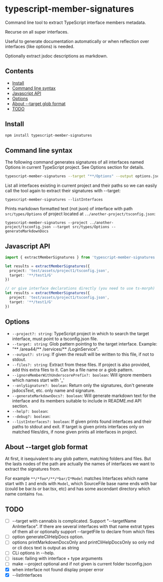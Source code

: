 # typescript-member-signatures

Command line tool to extract TypeScript interface members metadata. 

Recurse on all super interfaces.

Useful to generate documentation automatically or when reflection over interfaces (like options) is needed. 

Optionally extract jsdoc descriptions as markdown. 

## Contents

<!-- toc -->

- [Install](#install)
- [Command line syntax](#command-line-syntax)
- [Javascript API](#javascript-api)
- [Options](#options)
- [About --target glob format](#about---target-glob-format)
- [TODO](#todo)

<!-- tocstop -->

## Install

```sh
npm install typescript-member-signatures
```

## Command line syntax

The following command generates signatures of all interfaces named Options in current TypeScript project. See Options section for details.

```sh
typescript-member-signatures --target "**/Options" --output options.json
```

List all interfaces existing in current project and their paths so we can easily call the tool again to extract their signatures with --target: 

```
typescript-member-signatures --listInterfaces
```

Prints markdown formatted text (not json) of interface with path `src/types/Options` of project located at `../another-project/tsconfig.json`: 

```
typescript-member-signatures --project ../another-project/tsconfig.json --target src/types/Options --generateMarkdownDocs 
```

## Javascript API

```ts
import { extractMemberSignatures } from 'typescript-member-signatures 

let results = extractMemberSignatures({ 
  project: 'test/assets/project1/tsconfig.json', 
  target: '**/test1/G'
})

// or give interface declarations directly (you need to use ts-morph)
let results = extractMemberSignatures({ 
  project: 'test/assets/project1/tsconfig.json', 
  target: '**/test1/G'
})
```

## Options
 
 * `--project?: string`: TypeScript project in which to search the target interface, must point to a tsconfig.json file.
 * `--target: string`: Glob pattern pointing to the target interface. Example: "** /area44/** /services/** /LoginService".
 * `--output?: string`: If given the result will be written to this file, if not to stdout.
 * `--files?: string`: Extract from these files. If project is also provided, add this extra files to it.
Can be a file name or a glob pattern.
 * `--ignoreMemberWithUnderscorePrefix?: boolean`: Will ignore members which names start with '_'
 * `--onlySignature?: boolean`: Return only the signatures, don't generate jsdocsText, etc. only name and signature.
 * `--generateMarkdownDocs?: boolean`: Will generate markdown text for the interface and its members suitable to include in README.md API section.
 * `--help?: boolean`:
 * `--debug?: boolean`:
 * `--listInterfaces?: boolean`: If given prints found interfaces and their paths to stdout and exit. If target is given prints interfaces only on matched files/dirs, if none given prints all interfaces in project.

## About --target glob format

At first, it isequivalent to any glob pattern, matching folders and files. But the lasts nodes of the path are actually the names of interfaces we want to extract the signatures from.

For example `**/*foo*/**/*bar/I*Model` matches Interfaces which name start with `I` and ends with `Model`, which SourceFile base name ends with bar (could be bar.ts or bar.tsx, etc) and has some ascendant directory which name contains `foo`.

## TODO

- [ ] --target with cannabis is complicated. Support "--targetName AnInterface". If there are several interfaces with that name extrat types of them all or optionally support --targetFile to declare from which files
- [ ] option generateCliHelpDocs option.
- [ ] options printMarkdownDocsOnly and printCliHelpDocsOnly so only md or cli docs text is output as string
- [ ] CLi options in --help.
- [ ] issue: failing with interface + type arguments
- [ ] make --project optional and if not given is current folder tsconfig.json
- [x] when interface not found display proper error
- [x] --listInterfaces